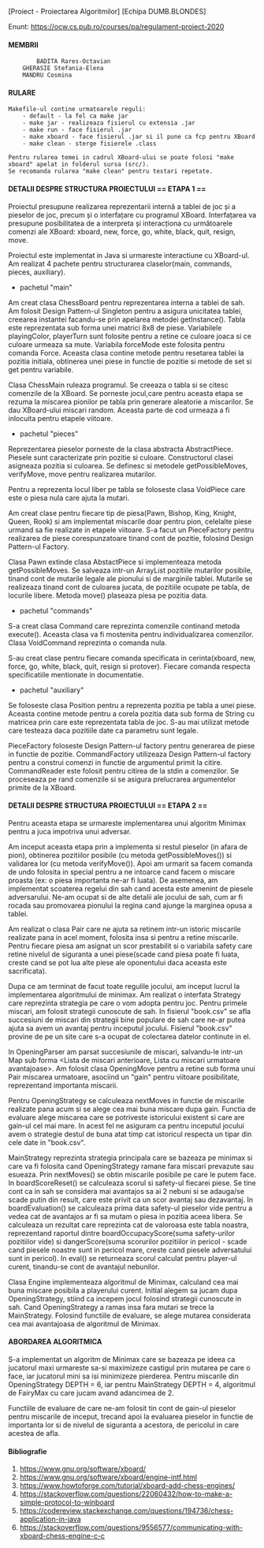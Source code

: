 [Proiect - Proiectarea Algoritmilor]
[Echipa DUMB.BLONDES]

Enunt: https://ocw.cs.pub.ro/courses/pa/regulament-proiect-2020



#### MEMBRII
            BADITA Rares-Octavian
		GHERASIE Stefania-Elena
		MANDRU Cosmina


#### RULARE

	Makefile-ul contine urmatoarele reguli:
		- default - la fel ca make jar
		- make jar - realizeaza fisierul cu extensia .jar
		- make run - face fisierul .jar
		- make xboard - face fisierul .jar si il pune ca fcp pentru XBoard
		- make clean - sterge fisierele .class

	Pentru rularea temei in cadrul XBoard-ului se poate folosi "make xboard" apelat in folderul sursa (src/).
	Se recomanda rularea "make clean" pentru testari repetate.



#### DETALII DESPRE STRUCTURA PROIECTULUI == ETAPA 1 ==

Proiectul presupune realizarea reprezentarii internă a tablei de joc și a pieselor
de joc, precum și o interfațare cu programul XBoard.
Interfațarea va presupune posibilitatea de a interpreta și interacționa cu următoarele 
comenzi ale XBoard: xboard, new, force, go, white, black, quit, resign, move.

Proiectul este implementat in Java si urmareste interactiune cu XBoard-ul.
Am realizat 4 pachete pentru structurarea claselor(main, commands, pieces,
auxiliary).

* pachetul "main"
 
Am creat clasa ChessBoard pentru reprezentarea interna a tablei de sah. Am
folosit Design Pattern-ul Singleton pentru a asigura unicitatea tablei, 
creearea instantei facandu-se prin apelarea metodei getInstance(). Tabla este
reprezentata sub forma unei matrici 8x8 de piese. Variabilele playingColor, 
playerTurn sunt folosite pentru a retine ce culoare joaca si ce culoare urmeaza
sa mute. Variabila forceMode este folosita pentru comanda Force.
Aceasta clasa contine metode pentru resetarea tablei la pozitia initiala,
obtinerea unei piese in functie de pozitie si metode de set si get pentru 
variabile.

Clasa ChessMain ruleaza programul. Se creeaza o tabla si se citesc comenzile 
de la XBoard. Se porneste jocul,care pentru aceasta etapa se rezuma la miscarea
pionilor pe tabla prin generare aleatorie a miscarilor. Se dau XBoard-ului
miscari random. Aceasta parte de cod urmeaza a fi inlocuita pentru etapele viitoare.

* pachetul "pieces"

Reprezentarea pieselor porneste de la clasa abstracta AbstractPiece. Piesele
sunt caracterizate prin pozitie si culoare. Constructorul clasei asigneaza 
pozitia si culoarea. Se definesc si metodele getPossibleMoves, verifyMove,
move pentru realizarea mutarilor.

Pentru a reprezenta locul liber pe tabla se foloseste clasa VoidPiece care este
o piesa nula care ajuta la mutari.

Am creat clase pentru fiecare tip de piesa(Pawn, Bishop, King, Knight, Queen,
Rook) si am implementat miscarile doar pentru pion, celelalte piese urmand sa
fie realizate in etapele viitoare. S-a facut un PieceFactory pentru realizarea 
de piese corespunzatoare tinand cont de pozitie, folosind Design Pattern-ul Factory.

Clasa Pawn extinde clasa AbstactPiece si implementeaza metoda getPossibleMoves.
Se salveaza intr-un ArrayList pozitiile mutarilor posibile, tinand cont de 
mutarile legale ale pionului si de marginile tablei. Mutarile se realizeaza
tinand cont de culoarea jucata, de pozitiile ocupate pe tabla, de locurile
libere. Metoda move() plaseaza piesa pe pozitia data.

* pachetul "commands"

S-a creat clasa Command care reprezinta comenzile continand metoda execute().
Aceasta clasa va fi mostenita pentru individualizarea comenzilor. Clasa 
VoidCommand reprezinta o comanda nula.

S-au creat clase pentru fiecare comanda specificata in cerinta(xboard, new, 
force, go, white, black, quit, resign si protover). Fiecare comanda respecta
specificatiile mentionate in documentatie.

* pachetul "auxiliary"

Se foloseste clasa Position pentru a reprezenta pozitia pe tabla a unei piese.
Aceasta contine metode pentru a corela pozitia data sub forma de String cu 
matricea prin care este reprezentata tabla de joc. S-au mai utilizat metode
care testeaza daca pozitiile date ca parametru sunt legale.

PieceFactory foloseste Design Pattern-ul factory pentru generarea de piese in 
functie de pozitie. CommandFactory utilizeaza Design Pattern-ul factory pentru a construi comenzi
in functie de argumentul primit la citire. CommandReader este folosit pentru citirea de la stdin a comenzilor. Se
proceseaza pe rand comenzile si se asigura prelucrarea argumentelor primite de
la XBoard.



#### DETALII DESPRE STRUCTURA PROIECTULUI == ETAPA 2 ==

Pentru aceasta etapa se urmareste implementarea unui algoritm Minimax pentru a
juca impotriva unui adversar.

Am inceput aceasta etapa prin a implementa si restul pieselor (in afara de pion), 
obtinerea pozitiilor posibile (cu metoda getPossibleMoves()) si validarea lor
(cu metoda verifyMove()). 
Apoi am urmarit sa facem comanda de undo folosita in special pentru a ne intoarce
cand facem o miscare proasta (ex: o piesa importanta ne-ar fi luata). De asemenea,
am implementat scoaterea regelui din sah cand acesta este amenint de piesele 
adversarului. Ne-am ocupat si de alte detalii ale jocului de sah, cum ar fi 
rocada sau promovarea pionului la regina cand ajunge la marginea opusa a tablei.

Am realizat o clasa Pair care ne ajuta sa retinem intr-un istoric miscarile 
realizate pana in acel moment, folosita insa si pentru a retine miscarile.
Pentru fiecare piesa am asignat un scor prestabilit si o variabila safety care 
retine nivelul de siguranta a unei piese(scade cand piesa poate fi luata, creste
cand se pot lua alte piese ale oponentului daca aceasta este sacrificata).

Dupa ce am terminat de facut toate regulile jocului, am inceput lucrul la 
implementarea algoritmului de minimax.
Am realizat o interfata Strategy care reprezinta strategia pe care o vom adopta
pentru joc. Pentru primele miscari, am folosit strategii cunoscute de sah.
In fisierul "book.csv" se afla succesiuni de miscari din strategii bine populare 
de sah care ne-ar putea ajuta sa avem un avantaj pentru inceputul jocului.
Fisierul "book.csv" provine de pe un site care s-a ocupat de colectarea datelor
continute in el.

In OpeningParser am parsat succesiunile de miscari, salvandu-le intr-un Map
sub forma <Lista de miscari anterioare, Lista cu miscari urmatoare avantajoase>.
Am folosit clasa OpeningMove pentru a retine sub forma unui Pair miscarea 
urmatoare, asociind un "gain" pentru viitoare posibilitate, reprezentand importanta
miscarii. 

Pentru OpeningStrategy se calculeaza nextMoves in functie de miscarile realizate 
pana acum si se alege cea mai buna miscare dupa gain. Functia de evaluare alege
miscarea care se potriveste istoricului existent si care are gain-ul cel mai mare.
In acest fel ne asiguram ca pentru inceputul jocului avem o strategie destul de
buna atat timp cat istoricul respecta un tipar din cele date in "book.csv".

MainStrategy reprezinta strategia principala care se bazeaza pe minimax si care 
va fi folosita cand OpeningStrategy ramane fara miscari prevazute sau esueaza.
Prin nextMoves() se obtin miscarile posibile pe care le putem face. In boardScoreReset()
se calculeaza scorul si safety-ul fiecarei piese. Se tine cont ca in sah se considera
mai avantajos sa ai 2 nebuni si se adauga/se scade putin din result, care este privit
ca un scor avantaj sau dezavantaj. 
In boardEvaluation() se calculeaza prima data safety-ul pieselor vide pentru a vedea
cat de avantajos ar fi sa mutam o piesa in pozitia aceea libera. Se calculeaza un
rezultat care reprezinta cat de valoroasa este tabla noastra, reprezentand
raportul dintre boardOccupacyScore(suma safety-urilor pozitiilor vide) si 
dangerScore(suma scorurilor pozitiilor in pericol - scade cand piesele noastre sunt
in pericol mare, creste cand piesele adversatului sunt in pericol).
In eval() se returneaza scorul calculat pentru player-ul curent, tinandu-se cont de 
avantajul nebunilor.

Clasa Engine implementeaza algoritmul de Minimax, calculand cea mai buna miscare 
posibila a playerului curent. Initial alegem sa jucam dupa OpeningStrategy, stiind
ca incepem jocul folosind strategii cunoscute in sah. Cand OpeningStrategy a ramas 
insa fara mutari se trece la MainStrategy. Folosind functiile de evaluare, se alege 
mutarea considerata cea mai avantajoasa de algoritmul de Minimax.



#### ABORDAREA ALGORITMICA

S-a implementat un algoritm de Minimax care se bazeaza pe ideea
ca jucatorul maxi urmareste sa-si maximizeze castigul prin mutarea pe care o face,
iar jucatorul mini sa isi minimizeze pierderea. Pentru miscarile din OpeningStrategy
DEPTH = 6, iar pentru MainStrategy DEPTH = 4, algoritmul de FairyMax cu care jucam
avand adancimea de 2. 

Functiile de evaluare de care ne-am folosit tin cont de gain-ul pieselor pentru 
miscarile de inceput, trecand apoi la evaluarea pieselor in functie de importanta lor 
si de nivelul de siguranta a acestora, de pericolul in care acestea de afla.





#### Bibliografie

1. https://www.gnu.org/software/xboard/
2. https://www.gnu.org/software/xboard/engine-intf.html
3. https://www.howtoforge.com/tutorial/xboard-add-chess-engines/
4. https://stackoverflow.com/questions/22060432/how-to-make-a-simple-protocol-to-winboard
5. https://codereview.stackexchange.com/questions/194736/chess-application-in-java
6. https://stackoverflow.com/questions/9556577/communicating-with-xboard-chess-engine-c-c
